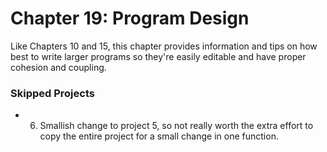 # Chapter 19: Program Design
Like Chapters 10 and 15, this chapter provides information and tips on how best to write larger programs so they're easily editable and have proper cohesion and coupling.

### Skipped Projects
* 6. Smallish change to project 5, so not really worth the extra effort to copy the entire project for a small change in one function.